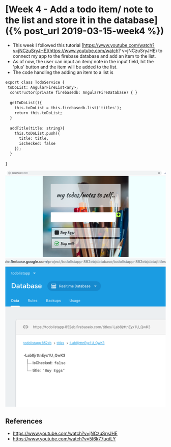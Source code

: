 # [Week 4 - Add a todo item/ note to the list and store it in the database]({% post_url 2019-03-15-week4 %})

- This week I followed this tutorial [https://www.youtube.com/watch?v=jNCzuSryJHE](https://www.youtube.com/watch?                v=jNCzuSryJHE) to connect my app to the firebase database and add an item to the list.
- As of now, the user can input an item/ note in the input field, hit the 'plus' button and the item will be added to the       list.
- The code handling the adding an item to a list is 

```
export class TodoService {
 toDoList: AngularFireList<any>;
  constructor(private firebasedb: AngularFireDatabase) { }

  getToDoList(){
    this.toDoList = this.firebasedb.list('titles');
    return this.toDoList;
  }

  addTitle(title: string){
    this.toDoList.push({
      title: title,
      isChecked: false
    });
  }
 
}
```

![todolist screen](/images/check.png)
![firebase screen](/images/fire.png)


## References

- https://www.youtube.com/watch?v=jNCzuSryJHE
- https://www.youtube.com/watch?v=5I6k77uqtLY
